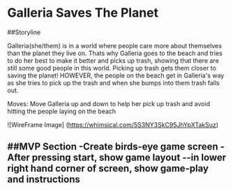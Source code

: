# Galleria Saves The Planet

##Storyline

Galleria(she/them) is in a world where people care more about themselves than the planet they live on. Thats why Galleria goes to the beach and tries to do her best to make it better and picks up trash, showing that there are still some good people in this world. Picking up trash gets them closer to saving the planet!
HOWEVER, the people on the beach get in Galleria's way as she tries to pick up the trash and when she bumps into them trash falls out. 

Moves: Move Galleria up and down to help her pick up trash and avoid hitting the people laying on the beach

![WireFrame Image] (https://whimsical.com/5S3NY3SkC95JhYpXTakSuz)

##MVP Section
-Create birds-eye game screen
-After pressing start, show game layout --in lower right hand corner of screen, show game-play and instructions
-

